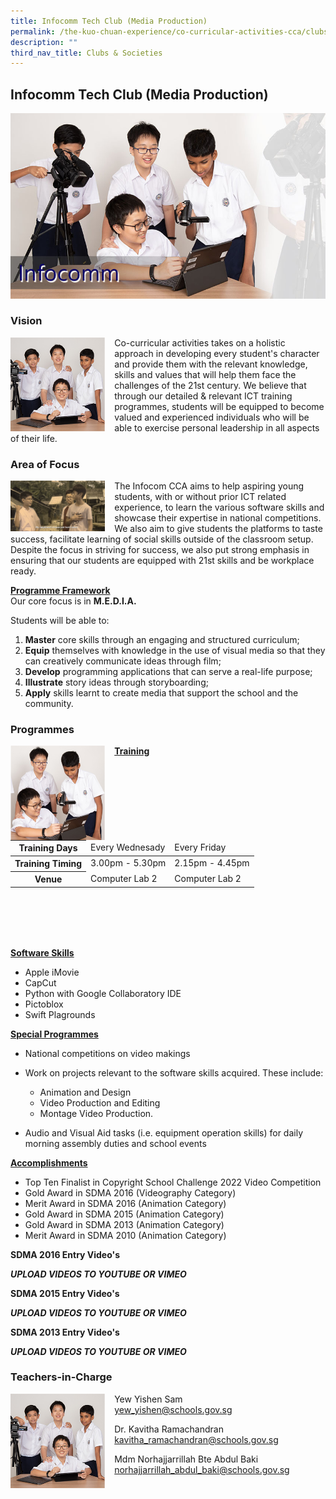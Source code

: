 ```yaml
---
title: Infocomm Tech Club (Media Production)
permalink: /the-kuo-chuan-experience/co-curricular-activities-cca/clubs-n-societies/infocomm-tech-club/
description: ""
third_nav_title: Clubs & Societies
---
```

## Infocomm Tech Club (Media Production)

![](/images/The%20Kuo%20Chuan%20Experience/CCA/Infocomm%20Tech%20Club/infocomm.jpg)

### Vision

<img src="/images/The%20Kuo%20Chuan%20Experience/CCA/Infocomm%20Tech%20Club/info-club1.jpg" style="width:30%;margin-right:15px;" align = "left">


Co-curricular activities takes on a holistic approach in developing every student's character and provide them with the relevant knowledge, skills and values that will help them face the challenges of the 21st century. We believe that through our detailed & relevant ICT training programmes, students will be equipped to become valued and experienced individuals who will be able to exercise personal leadership in all aspects of their life.

### Area of Focus

<img src="/images/The%20Kuo%20Chuan%20Experience/CCA/Infocomm%20Tech%20Club/Area%20of%20Focus.png" style="width:30%;margin-right:15px;" align = "left">

The Infocom CCA aims to help aspiring young students, with or without prior ICT related experience, to learn the various software skills and showcase their expertise in national competitions. We also aim to give students the platforms to taste success, facilitate learning of social skills outside of the classroom setup. Despite the focus in striving for success, we also put strong emphasis in ensuring that our students are equipped with 21st skills and be workplace ready.

**<u>Programme Framework</u>**<br>
Our core focus is in **M.E.D.I.A.**  

Students will be able to:  

1.  **Master** core skills through an engaging and structured curriculum;
2.  **Equip** themselves with knowledge in the use of visual media so that they can creatively communicate ideas through film;
3.  **Develop** programming applications that can serve a real-life purpose;
4.  **Illustrate** story ideas through storyboarding;
5.  **Apply** skills learnt to create media that support the school and the community.

### Programmes

<img src="/images/The%20Kuo%20Chuan%20Experience/CCA/Infocomm%20Tech%20Club/info-club2.jpg" style="width:30%;margin-right:15px;" align = "left">

**<u>Training</u>**

<table>
<thead>
  <tr>
    <th>Training Days</th>
    <td>Every Wednesady</td>
    <td>Every Friday</td>
  </tr>
</thead>
<tbody>
  <tr>
    <th>Training Timing</th>
    <td>3.00pm - 5.30pm </td>
    <td>2.15pm - 4.45pm</td>
  </tr>
  <tr>
    <th>Venue</th>
    <td>Computer Lab 2</td>
    <td>Computer Lab 2 </td>
  </tr>
</tbody>
</table>

<br><br><br><br>

**<u>Software Skills</u>**

*   Apple iMovie
*   CapCut
*   Python with Google Collaboratory IDE
*   Pictoblox
*   Swift Plagrounds

**<u>Special Programmes</u>**

*   National competitions on video makings
*   Work on projects relevant to the software skills acquired. These include:

    *   Animation and Design
    *   Video Production and Editing
    *   Montage Video Production.

*   Audio and Visual Aid tasks (i.e. equipment operation skills) for daily morning assembly duties and school events

**<u>Accomplishments</u>**

* Top Ten Finalist in Copyright School Challenge 2022 Video Competition
* Gold Award in SDMA 2016 (Videography Category)
* Merit Award in SDMA 2016 (Animation Category)
* Gold Award in SDMA 2015 (Animation Category)
* Gold Award in SDMA 2013 (Animation Category)
* Merit Award in SDMA 2010 (Animation Category)


**SDMA 2016 Entry Video's**

***UPLOAD VIDEOS TO YOUTUBE OR VIMEO***


**SDMA 2015 Entry Video's**


***UPLOAD VIDEOS TO YOUTUBE OR VIMEO***


**SDMA 2013 Entry Video's**

***UPLOAD VIDEOS TO YOUTUBE OR VIMEO***


### Teachers-in-Charge


<img src="/images/The%20Kuo%20Chuan%20Experience/CCA/Infocomm%20Tech%20Club/info-club1.jpg" style="width:30%;margin-right:15px;" align = "left">

Yew Yishen Sam<br>
<a href="mailto:yew_yishen@schools.gov.sg">yew_yishen@schools.gov.sg</a>

Dr. Kavitha Ramachandran<br>
<a href="mailto:kavitha_ramachandran@schools.gov.sg">kavitha_ramachandran@schools.gov.sg</a>

Mdm Norhajjarrillah Bte Abdul Baki<br>
<a href="mailto:norhajjarrillah_abdul_baki@schools.gov.sg">norhajjarrillah_abdul_baki@schools.gov.sg</a>